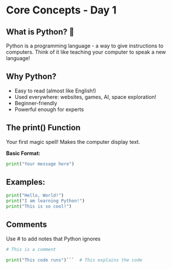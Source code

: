 # Core Concepts - Day 1

## What is Python? 🐍
Python is a programming language - a way to give instructions to computers. Think of it like teaching your computer to speak a new language!

## Why Python?
- Easy to read (almost like English!)
- Used everywhere: websites, games, AI, space exploration!
- Beginner-friendly
- Powerful enough for experts

## The print() Function
Your first magic spell! Makes the computer display text.

**Basic Format:**
```python
print("Your message here")
```

## Examples:
```python
print("Hello, World!")
print("I am learning Python!")
print("This is so cool!")
```

## Comments
Use # to add notes that Python ignores

```python
# This is a comment
```



```python
print("This code runs")```  # This explains the code


